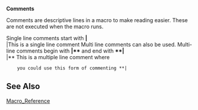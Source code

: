 **Comments**

Comments are descriptive lines in a macro to make reading easier. These are not executed when the macro runs.

Single line comments start with **\|**  
\|This is a single line comment Multi line comments can also be used. Multi-line comments begin with **\|\*\*** and end
with **\*\*\|**  
\|\*\* This is a multiple line comment where

`    you could use this form of commenting **|`

## See Also

[Macro_Reference](macro-reference.md)



